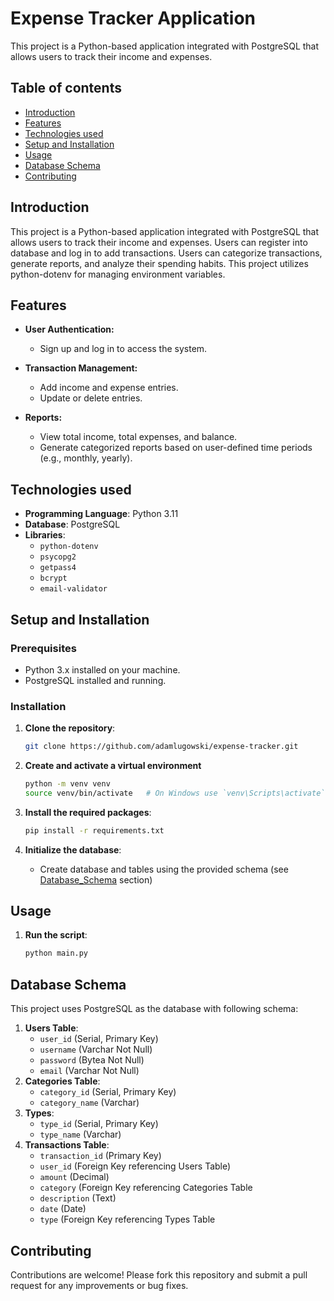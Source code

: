 # Expense Tracker Application

This project is a Python-based application integrated with PostgreSQL that allows users to track their income and expenses.

## Table of contents

- [Introduction](#introduction)
- [Features](#features)
- [Technologies used](#technologies-used)
- [Setup and Installation](#setup-and-installation)
- [Usage](#usage)
- [Database Schema](#database-schema)
- [Contributing](#contributing)

## Introduction

This project is a Python-based application integrated with PostgreSQL that allows users to track their income and expenses. 
Users can register into database and log in to add transactions. Users can categorize transactions, generate reports, and analyze their spending habits. This project utilizes python-dotenv for managing environment variables.

## Features

- **User Authentication:**
  - Sign up and log in to access the system.
  
- **Transaction Management:**
  - Add income and expense entries.
  - Update or delete entries.
  
- **Reports:**
  - View total income, total expenses, and balance.
  - Generate categorized reports based on user-defined time periods (e.g., monthly, yearly).

## Technologies used

- **Programming Language**: Python 3.11
- **Database**: PostgreSQL
- **Libraries**:
  - `python-dotenv`
  - `psycopg2`
  - `getpass4`
  - `bcrypt`
  - `email-validator`
  
## Setup and Installation

### Prerequisites

- Python 3.x installed on your machine.
- PostgreSQL installed and running.

### Installation

1. **Clone the repository**:
    ```bash
    git clone https://github.com/adamlugowski/expense-tracker.git
   ```
2. **Create and activate a virtual environment**
    ```bash
    python -m venv venv
    source venv/bin/activate   # On Windows use `venv\Scripts\activate`
    ```
3. **Install the required packages**:
    ```bash
    pip install -r requirements.txt
    ```

4. **Initialize the database**:
    - Create database and tables using the provided schema (see [Database_Schema](#database-schema) section)

## Usage

1. **Run the script**:
    ```bash
    python main.py
    ```
## Database Schema

   This project uses PostgreSQL as the database with following schema:
   1. **Users Table**:
      - `user_id` (Serial, Primary Key)
      - `username` (Varchar Not Null)
      - `password` (Bytea Not Null)
      - `email` (Varchar Not Null)
   2. **Categories Table**:
      - `category_id` (Serial, Primary Key)
      - `category_name` (Varchar)
   3. **Types**:
      - `type_id` (Serial, Primary Key)
      - `type_name` (Varchar)
   4. **Transactions Table**:
      - `transaction_id` (Primary Key)
      - `user_id` (Foreign Key referencing Users Table)
      - `amount` (Decimal)
      - `category` (Foreign Key referencing Categories Table
      - `description` (Text)
      - `date` (Date)
      - `type` (Foreign Key referencing Types Table
## Contributing

Contributions are welcome! Please fork this repository and submit a pull request for any improvements or bug fixes.
